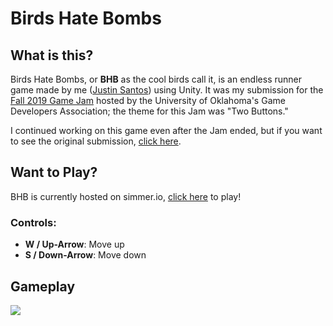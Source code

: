 # Birds Hate Bombs

## What is this?
Birds Hate Bombs, or **BHB** as the cool birds call it, is an endless runner game made by me ([Justin Santos](https://stinsan.com/)) using Unity. It was my submission for the [Fall 2019 Game Jam](https://itch.io/jam/ou-gda-fall-2019-game-jam) hosted by the University of Oklahoma's Game Developers Association; the theme for this Jam was "Two Buttons."

I continued working on this game even after the Jam ended, but if you want to see the original submission, [click here](https://stinsan.itch.io/birds-hate-bombs).

## Want to Play?
BHB is currently hosted on simmer.io, [click here](https://simmer.io/@Stinsan/birds-hate-bombs) to play!

### Controls:
- **W / Up-Arrow**: Move up
- **S / Down-Arrow**: Move down

## Gameplay
![](https://media.giphy.com/media/YmWNsII8HMy1JodVXZ/giphy.gif)

